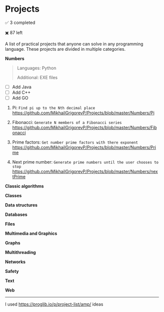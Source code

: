 # Projects

:white_check_mark: 3 completed

:heavy_multiplication_x: 87 left

A list of practical projects that anyone can solve in any programming language. These projects are divided in multiple categories.

**Numbers**

> Languages: Python
>
> Additional: EXE files

- [ ] Add Java
- [ ] Add C++
- [ ] Add GO

1. Pi: `Find pi up to the Nth decimal place`
https://github.com/MikhailGrigorevP/Projects/blob/master/Numbers/Pi

2. Fibonacci: `Generate N members of a Fibonacci series`
https://github.com/MikhailGrigorevP/Projects/blob/master/Numbers/Fibonacci

3. Prime factors: `Get number prime factors with there exponent`
https://github.com/MikhailGrigorevP/Projects/blob/master/Numbers/Prime

4. Next prime number: `Generate prime numbers until the user chooses to stop`
https://github.com/MikhailGrigorevP/Projects/blob/master/Numbers/nextPrime

**Classic algorithms**

**Classes**

**Data structures**

**Databases**

**Files**

**Multimedia and Graphics**

**Graphs**

**Multithreading**

**Networks**

**Safety**

**Text**

**Web**

---

I used https://proglib.io/p/project-list/amp/ ideas

